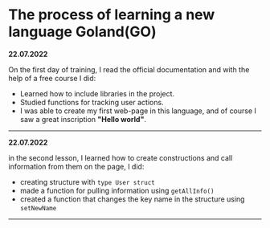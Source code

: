 <h1>The process of learning a new language Goland(GO)</h1>

**22.07.2022**

<p>On the first day of training, I read the official documentation and with the help of a free course I did:</p>

- Learned how to include libraries in the project.
- Studied functions for tracking user actions.
- I was able to create my first web-page in this language, and of course I saw a great inscription **"Hello world"**.
__________________
**22.07.2022**

<p>in the second lesson, I learned how to create constructions and call information from them on the page, I did:</p>

- creating structure with <code>type User struct</code>
- made a function for pulling information using <code>getAllInfo()</code>
- created a function that changes the key name in the structure using <code>setNewName</code>
__________________
